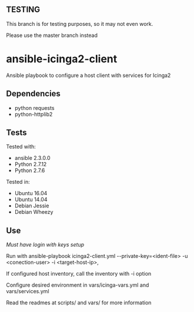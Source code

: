 ## TESTING
This branch is for testing purposes, so it may not even work.

Please use the master branch instead

# ansible-icinga2-client
Ansible playbook to configure a host client with services for Icinga2

## Dependencies
- python requests
- python-httplib2

## Tests
Tested with: 
- ansible 2.3.0.0
- Python 2.7.12
- Python 2.7.6

Tested in:
- Ubuntu 16.04
- Ubuntu 14.04
- Debian Jessie
- Debian Wheezy

## Use 
*Must have login with keys setup*

Run with ansible-playbook icinga2-client.yml --private-key=\<ident-file\> -u \<conection-user\> -i \<target-host-ip\>,

If configured host inventory, call the inventory with -i option

Configure desired environment in vars/icinga-vars.yml and vars/services.yml

Read the readmes at scripts/ and vars/ for more information
